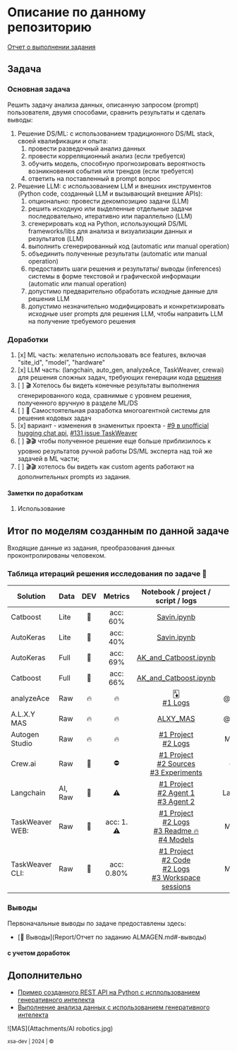 # Описание по данному репозиторию

[Отчет о выполнении задания](Report/%D0%9E%D1%82%D1%87%D0%B5%D1%82%20%D0%BF%D0%BE%20%D0%B7%D0%B0%D0%B4%D0%B0%D0%BD%D0%B8%D1%8E%20ALMAGEN.md)

## Задача

### Основная задача

Решить задачу анализа данных, описанную запросом (prompt) пользователя, двумя способами, сравнить результаты и сделать выводы:
1. Решение DS/ML: с использованием традиционного DS/ML stack, своей квалификации и опыта:
    1. провести разведочный анализ данных
    2. провести корреляционный анализ (если требуется)
    3. обучить модель, способную прогнозировать вероятность возникновения события или трендов (если требуется)
    4. ответить на поставленный в prompt вопрос
2. Решение LLM: с использованием LLM и внешних инструментов (Python code, созданный LLM и вызывающий внешние APIs):
    1. опционально: провести декомпозицию задачи (LLM)
    2. решить исходную или выделенные отдельные задачи последовательно, итеративно или параллельно (LLM)
    3. сгенерировать код на Python, использующий DS/ML frameworks/libs для анализа и визуализации данных и результатов (LLM)
    4. выполнить сгенерированный код (automatic или manual operation)
    5. объединить полученные результаты (automatic или manual operation)
    6. предоставить шаги решения и результаты/ выводы (inferences) системы в форме текстовой и графической информации (automatic или manual operation)
    7. допустимо предварительно обработать исходные данные для решения LLM
    8. допустимо незначительно модифицировать и конкретизировать исходные user prompts для решения LLM, чтобы направить LLM на получение требуемого решения

### Доработки
1) [x] ML часть: желательно использовать все features, включая "site_id", "model", "hardware"
2) [x] LLM часть:  (langchain, auto_gen, analyzeAce, TaskWeaver, crewai) для решения сложных задач, требующих генерации кода [решения](Report/решения/2.LLM_Generated_Code) 
3) [ ] 🎬 Хотелось бы видеть конечные результаты выполнения сгенерированного кода, сравнимые с уровнем решения, полученного вручную в разделе ML/DS
4) [ ] 🚀 Cамостоятельная разработка многоагентной системы для решения кодовых задач
5) [x] вариант - изменения в знаменитых проекта - [#9 в unofficial hugging chat api](https://github.com/Soulter/hugging-chat-api/graphs/contributors), [#131 issue TaskWeaver](https://github.com/microsoft/TaskWeaver/issues/131#issuecomment-1922486340)
6) [ ] 🎬🎬 чтобы полученное решение еще больше приблизилось к уровню результатов ручной работы DS/ML эксперта над той же задачей в ML части; 
7) [ ] 🎬🎬 хотелось бы видеть как custom agents работают на дополнительных prompts из задания.

#### Заметки по доработкам
1) Использование 

## Итог по моделям созданным по данной задаче

Входящие данные из задания, преобразования данных проконтролированы человеком.

### Таблица итераций решения исследования по задаче 🔬

| Solution        | Data    | DEV |  Metrics   |                                                                                                                                                                 Notebook / project / script / logs                                                                                                                                                                  |   Info    |
|-----------------|---------|:---:|:----------:|:-------------------------------------------------------------------------------------------------------------------------------------------------------------------------------------------------------------------------------------------------------------------------------------------------------------------------------------------------------------------:|:---------:|
| Catboost        | Lite    | 🧠  |  acc: 60%  |                                                                                                                                                                           [Savin.ipynb]()                                                                                                                                                                           |           |
| AutoKeras       | Lite    | 🧠  |  acc: 40%  |                                                                                                                                                                           [Savin.ipynb]()                                                                                                                                                                           |           |
| AutoKeras       | Full    | 🧠  |  acc: 69%  |                                                                                                                                                                      [AK_and_Catboost.ipynb]()                                                                                                                                                                      |           |
| Catboost        | Full    | 🧠  |  acc: 66%  |                                                                                                                                                                      [AK_and_Catboost.ipynb]()                                                                                                                                                                      |           |
| analyzeAce      | Raw     | 🔥  |     🔥     |                                                                                                                                                       [🃁](Report/решения/3.Own/AnalyzeAce) <br> [#1 Logs]()                                                                                                                                                        | @xsa_dev  |
| A.L.X.Y MAS     | Raw     | 🔥  |     🔥     |                                                                                                                                                              [ALXY_MAS](Report/решения/3.Own/ALXY_MAS)                                                                                                                                                              | @xsa_dev  |
| Autogen Studio  | Raw     | 🔥  |     🔥     |                                                                                                      [#1 Project](Report/решения/2.LLM_Generated_Code/autogen_studio) <br> [#2 Logs](Report/решения/2.LLM_Generated_Code/autogen_studio/autogen_solution.log)                                                                                                       | Microsoft |
| Crew.ai         | Raw     | 🤖  |     ⛔️     |                                                                       [#1 Project](Report/решения/2.LLM_Generated_Code/crewai) <br> [#2 Sources](Report/решения/2.LLM_Generated_Code/crewai/readme.md#Исходники) <br>  [#3 Experiments](Report/решения/2.LLM_Generated_Code/crewai/readme.md)                                                                       |  crewAI   |
| Langchain       | AI, Raw | 🤖  |     ⚠️     |                                                                   [#1 Project](Report/решения/2.LLM_Generated_Code/Langchain) <br> [#2 Agent 1](Report/решения/2.LLM_Generated_Code/Langchain/DS_Agent_1.ipynb) <br> [#3 Agent 2](Report/решения/2.LLM_Generated_Code/Langchain/DS_Agent_2.ipynb)                                                                   | LangChain |
| TaskWeaver WEB: | Raw     | 🤖  | acc: 1. ⚠️ |                          [#1 Project](Report/решения/2.LLM_Generated_Code/TaskWeaver/web) <br> [#2 Logs](Report/решения/2.LLM_Generated_Code/TaskWeaver/web/task_weaver.log) <br> [#3 Readme 🔥](Report/решения/2.LLM_Generated_Code/TaskWeaver/web/readme.md) <br> [#4 Models](Report/решения/2.LLM_Generated_Code/TaskWeaver/web/models)                          | Microsoft |
| TaskWeaver CLI: | Raw     | 🤖  | acc: 0.80% | [#1 Project](Report/решения/2.LLM_Generated_Code/TaskWeaver/cli/project) <br> [#2 Code](Report/решения/2.LLM_Generated_Code/TaskWeaver/cli/code-exp.py) <br> [#2 Logs](Report/решения/2.LLM_Generated_Code/TaskWeaver/cli/project/logs/task_weaver.log) <br> [#3 Workspace sessions](Report/решения/2.LLM_Generated_Code/TaskWeaver/cli/project/workspace/sessions) | Microsoft |

### Выводы

Первоначальные выводы по задаче предоставлены здесь: 
- [💭 Выводы](Report/Отчет по заданию ALMAGEN.md#-выводы)

#### с учетом доработок


## Дополнительно
- [Пример созданного REST API на Python c исплользованием генеративного интелекта](https://github.com/xsa-dev/fastapi_template)
- [Выполнение анализа данных с использованием генеративного интелекта](https://github.com/xsa-dev/almagen-llms-codegen-exp/blob/main/Report/%D1%80%D0%B5%D1%88%D0%B5%D0%BD%D0%B8%D1%8F/2.LLM_Generated_Code/TaskWeaver/task_weaver.log)

![MAS](Attachments/AI robotics.jpg)

<small>xsa-dev | 2024 | ©</small>
